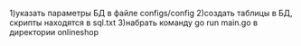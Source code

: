 1)указать параметры БД в файле configs/config
2)создать таблицы в БД, скрипты находятся в sql.txt
3)набрать команду go run main.go в директории onlineshop 
